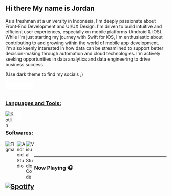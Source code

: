 ## Hi there My name is Jordan

As a freshman at a university in Indonesia, I'm deeply passionate about Front-End Development and UI/UX Design. I'm driven to build intuitive and efficient user experiences, especially on mobile platforms (Android & iOS). While I'm just starting my journey with Swift for iOS, I'm enthusiastic about contributing to and growing within the world of mobile app development. I'm also keenly interested in how data can be streamlined to support better decision-making through automation and cloud technologies. I'm actively seeking opportunities in data analytics and data engineering to drive business success.

(Use dark theme to find my socials ;)

<a href="https://linkedin.com/in/dzprofile" target="_blank"><img align="left" alt="Jordan | LinkedIn" width="22px" src="https://github.com/Aakarsh-B/trying-repos/blob/master/linkedin.svg" />
<a href="https://www.behance.net/dzakkii" target="_blank"><img align="left" alt="Jordan | Behance" width="22px" src="https://github.com/Aakarsh-B/trying-repos/blob/master/behance.svg" />
<a href="https://dribbble.com/dzakkii" target="_blank"><img align="left" alt="Jordan | Dribbble" width="22px" src="https://github.com/Aakarsh-B/trying-repos/blob/master/dribbble.svg" />
<a href="https://instagram.com/dzakkii.not" target="_blank"><img align="left" alt="Jordan | Instagram" width="22px" src="https://github.com/Aakarsh-B/trying-repos/blob/master/insta.svg" />

<br />
<br />

### Languages and Tools:


<img align="left" alt="Kotlin" width="26px" src="https://cdn.worldvectorlogo.com/logos/kotlin-2.svg"/> </a>

<img align="left" alt="GitHub" width="26px" src="https://github.com/Aakarsh-B/trying-repos/blob/master/github.svg" />

<br />
<br />

### Softwares:



<a href="https://www.figma.com/" target="_blank"> <img align="left" alt="Figma" width="36px" src="https://upload.wikimedia.org/wikipedia/commons/a/ad/Figma-1-logo.png"/> </a>
<img align="left" alt="Android Studio" width="28px" src="https://upload.wikimedia.org/wikipedia/commons/thumb/5/51/Android_Studio_Logo_2024.svg/2048px-Android_Studio_Logo_2024.svg.png" />
<img align="left" alt="Visual Studio Code" width="26px" src="https://upload.wikimedia.org/wikipedia/commons/thumb/9/9a/Visual_Studio_Code_1.35_icon.svg/2048px-Visual_Studio_Code_1.35_icon.svg.png" />

<br />
<br />

---



### Now Playing 🎧

[![Spotify](https://github-readme-remake.vercel.app/api/spotify)](https://open.spotify.com/user/mr5jgbqp3jw221j271iz2nix9)
<br/>
---
